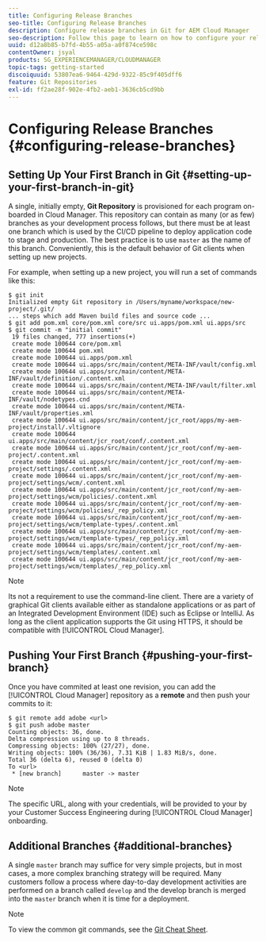 ```yaml
---
title: Configuring Release Branches
seo-title: Configuring Release Branches
description: Configure release branches in Git for AEM Cloud Manager
seo-description: Follow this page to learn on how to configure your release branches in git.
uuid: d12a8b85-b7fd-4b55-a05a-a0f874ce598c
contentOwner: jsyal
products: SG_EXPERIENCEMANAGER/CLOUDMANAGER
topic-tags: getting-started
discoiquuid: 53807ea6-9464-429d-9322-85c9f405dff6
feature: Git Repositories
exl-id: ff2ae28f-902e-4fb2-aeb1-3636cb5cd9bb
---
```

# Configuring Release Branches {#configuring-release-branches}

## Setting Up Your First Branch in Git {#setting-up-your-first-branch-in-git}

A single, initially empty, **Git Repository** is provisioned for each program on-boarded in Cloud Manager. This repository can contain as many (or as few) branches as your development process follows, but there must be at least one branch which is used by the CI/CD pipeline to deploy application code to stage and production. The best practice is to use `master` as the name of this branch. Conveniently, this is the default behavior of Git clients when setting up new projects.

For example, when setting up a new project, you will run a set of commands like this:

```shell
$ git init
Initialized empty Git repository in /Users/myname/workspace/new-project/.git/
... steps which add Maven build files and source code ...
$ git add pom.xml core/pom.xml core/src ui.apps/pom.xml ui.apps/src
$ git commit -m "initial commit"
 19 files changed, 777 insertions(+)
 create mode 100644 core/pom.xml
 create mode 100644 pom.xml
 create mode 100644 ui.apps/pom.xml
 create mode 100644 ui.apps/src/main/content/META-INF/vault/config.xml
 create mode 100644 ui.apps/src/main/content/META-INF/vault/definition/.content.xml
 create mode 100644 ui.apps/src/main/content/META-INF/vault/filter.xml
 create mode 100644 ui.apps/src/main/content/META-INF/vault/nodetypes.cnd
 create mode 100644 ui.apps/src/main/content/META-INF/vault/properties.xml
 create mode 100644 ui.apps/src/main/content/jcr_root/apps/my-aem-project/install/.vltignore
 create mode 100644 ui.apps/src/main/content/jcr_root/conf/.content.xml
 create mode 100644 ui.apps/src/main/content/jcr_root/conf/my-aem-project/.content.xml
 create mode 100644 ui.apps/src/main/content/jcr_root/conf/my-aem-project/settings/.content.xml
 create mode 100644 ui.apps/src/main/content/jcr_root/conf/my-aem-project/settings/wcm/.content.xml
 create mode 100644 ui.apps/src/main/content/jcr_root/conf/my-aem-project/settings/wcm/policies/.content.xml
 create mode 100644 ui.apps/src/main/content/jcr_root/conf/my-aem-project/settings/wcm/policies/_rep_policy.xml
 create mode 100644 ui.apps/src/main/content/jcr_root/conf/my-aem-project/settings/wcm/template-types/.content.xml
 create mode 100644 ui.apps/src/main/content/jcr_root/conf/my-aem-project/settings/wcm/template-types/_rep_policy.xml
 create mode 100644 ui.apps/src/main/content/jcr_root/conf/my-aem-project/settings/wcm/templates/.content.xml
 create mode 100644 ui.apps/src/main/content/jcr_root/conf/my-aem-project/settings/wcm/templates/_rep_policy.xml
```

>[!NOTE]
>
>Its not a requirement to use the command-line client. There are a variety of graphical Git clients available either as standalone applications or as part of an Integrated Development Environment (IDE) such as Eclipse or IntelliJ. As long as the client application supports the Git using HTTPS, it should be compatible with [!UICONTROL Cloud Manager].

## Pushing Your First Branch {#pushing-your-first-branch}

Once you have commited at least one revision, you can add the [!UICONTROL Cloud Manager] repository as a **remote** and then push your commits to it:

```shell
$ git remote add adobe <url>
$ git push adobe master
Counting objects: 36, done.
Delta compression using up to 8 threads.
Compressing objects: 100% (27/27), done.
Writing objects: 100% (36/36), 7.31 KiB | 1.83 MiB/s, done.
Total 36 (delta 6), reused 0 (delta 0)
To <url>
 * [new branch]      master -> master
```

>[!NOTE]
>
>The specific URL, along with your credentials, will be provided to your by your Customer Success Engineering during [!UICONTROL Cloud Manager] onboarding.

## Additional Branches {#additional-branches}

A single `master` branch may suffice for very simple projects, but in most cases, a more complex branching strategy will be required. Many customers follow a process where day-to-day development activities are performed on a branch called `develop` and the develop branch is merged into the `master` branch when it is time for a deployment.

>[!NOTE]
>
>To view the common git commands, see the [Git Cheat Sheet](https://github.github.com/training-kit/downloads/github-git-cheat-sheet).
